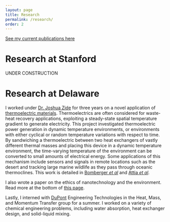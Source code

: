 ```yaml
---
layout: page
title: Research
permalink: /research/
order: 2
---
```


[See my current publications here](/publications) 

Research at Stanford
====================

UNDER CONSTRUCTION

Research at Delaware
====================

I worked under [Dr. Joshua Zide](http://www.zidelab.org/) for three years on a novel application of
[thermoelectric materials](http://www.thermoelectrics.caltech.edu/thermoelectrics/index.html). Thermoelectrics are often considered for waste-heat recovery applications, exploiting a steady-state spatial temperature gradient to generate electricity. This project investigated thermoelectric power generation in dynamic temperature environments, or environments with either cyclical or random temperature variations with respect to time. By sandwiching a thermoelectric between two heat exchangers of vastly different thermal masses and placing this device in a dynamic temperature environment, the time-varying temperature of the environment can be converted to small amounts of electrical energy. Some applications of this mechanism include sensors and signals in remote locations such as the desert and tracking large marine wildlife as they pass through oceanic thermoclines. This work is detailed in [Bomberger *et al*](http://dx.doi.org/10.1016/j.applthermaleng.2013.02.039) and [Attia *et al*](http://dx.doi.org/10.1016/j.energy.2013.08.046).

I also wrote a paper on the ethics of nanotechnology and the environment. Read more at the bottom of [this page](http://www1.udel.edu/researchmagazine/issue/vol4_no2/teamwork.html).

Lastly, I interned with [DuPont](http://www.dupont.com/) Engineering Technologies in the Heat, Mass, and Momentum Transfer group for a summer. I worked on a variety of chemical engineering problems, including water absorption, heat exchanger design, and solid-liquid mixing.
